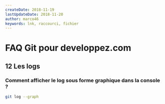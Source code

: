 ```yaml
---
createDate: 2018-11-19
lastUpdateDate: 2018-11-20
author: marco46
keywords: lnk, raccourci, fichier
---
```


# FAQ Git pour developpez.com

## 12 Les logs

### Comment afficher le log sous forme graphique dans la console ?

```bash
git log --graph
```
